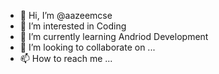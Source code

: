 - 👋 Hi, I’m @aazeemcse
- 👀 I’m interested in Coding
- 🌱 I’m currently learning Andriod Development
- 💞️ I’m looking to collaborate on ...
- 📫 How to reach me ...

<!---
aazeemcse/aazeemcse is a ✨ special ✨ repository because its `README.md` (this file) appears on your GitHub profile.
You can click the Preview link to take a look at your changes.
--->

